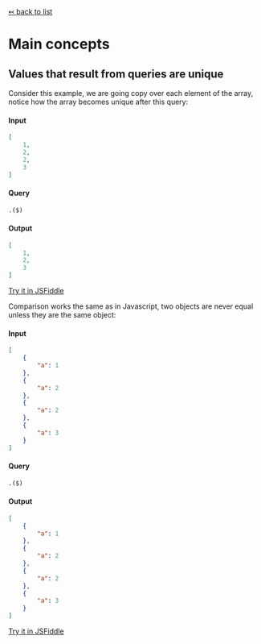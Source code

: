 [↢ back to list](../README.md)

# Main concepts

## Values that result from queries are unique

Consider this example, we are going copy over each element of the array, notice how the array becomes unique after this query:

#### Input
```json
[
    1,
    2,
    2,
    3
]
```

#### Query
```txt
.($)
```

#### Output
```json
[
    1,
    2,
    3
]
```

[Try it in JSFiddle](https://jsfiddle.net/homyasusina/gkfshna7/)

Comparison works the same as in Javascript, two objects are never equal unless they are the same object:

#### Input
```json
[
    {
        "a": 1
    },
    {
        "a": 2
    },
    {
        "a": 2
    },
    {
        "a": 3
    }
]
```

#### Query
```txt
.($)
```

#### Output
```json
[
    {
        "a": 1
    },
    {
        "a": 2
    },
    {
        "a": 2
    },
    {
        "a": 3
    }
]
```

[Try it in JSFiddle](https://jsfiddle.net/homyasusina/g963pwmr/)
